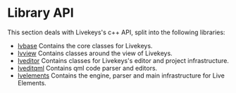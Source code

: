 # Library API

This section deals with Livekeys's c++ API, split into the following libraries:

 * [lvbase](lib_lvbase.md) Contains the core classes for Livekeys.
 * [lvview](lib_lvview.md)  Contains classes around the view of Livekeys.
 * [lveditor](lib_lveditor.md)  Contains classes for Livekeys's editor and project infrastructure.
 * [lveditqml](lib_lveditqml.md) Contains qml code parser and editors.
 * [lvelements](lib_lvelements.md) Contains the engine, parser and main infrastructure for Live Elements.